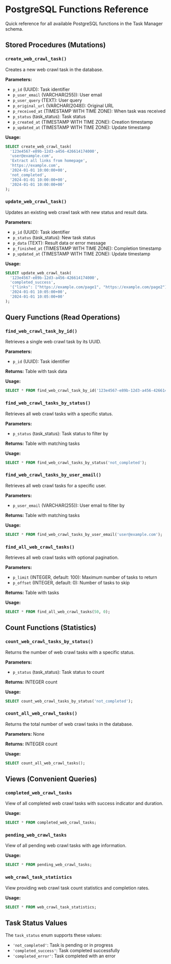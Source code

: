 # PostgreSQL Functions Reference

Quick reference for all available PostgreSQL functions in the Task Manager schema.

## Stored Procedures (Mutations)

### `create_web_crawl_task()`

Creates a new web crawl task in the database.

**Parameters:**

- `p_id` (UUID): Task identifier
- `p_user_email` (VARCHAR(255)): User email
- `p_user_query` (TEXT): User query
- `p_original_url` (VARCHAR(2048)): Original URL
- `p_received_at` (TIMESTAMP WITH TIME ZONE): When task was received
- `p_status` (task_status): Task status
- `p_created_at` (TIMESTAMP WITH TIME ZONE): Creation timestamp
- `p_updated_at` (TIMESTAMP WITH TIME ZONE): Update timestamp

**Usage:**

```sql
SELECT create_web_crawl_task(
  '123e4567-e89b-12d3-a456-426614174000',
  'user@example.com',
  'Extract all links from homepage',
  'https://example.com',
  '2024-01-01 10:00:00+00',
  'not_completed',
  '2024-01-01 10:00:00+00',
  '2024-01-01 10:00:00+00'
);
```

### `update_web_crawl_task()`

Updates an existing web crawl task with new status and result data.

**Parameters:**

- `p_id` (UUID): Task identifier
- `p_status` (task_status): New task status
- `p_data` (TEXT): Result data or error message
- `p_finished_at` (TIMESTAMP WITH TIME ZONE): Completion timestamp
- `p_updated_at` (TIMESTAMP WITH TIME ZONE): Update timestamp

**Usage:**

```sql
SELECT update_web_crawl_task(
  '123e4567-e89b-12d3-a456-426614174000',
  'completed_success',
  '{"links": ["https://example.com/page1", "https://example.com/page2"]}',
  '2024-01-01 10:05:00+00',
  '2024-01-01 10:05:00+00'
);
```

## Query Functions (Read Operations)

### `find_web_crawl_task_by_id()`

Retrieves a single web crawl task by its UUID.

**Parameters:**

- `p_id` (UUID): Task identifier

**Returns:** Table with task data

**Usage:**

```sql
SELECT * FROM find_web_crawl_task_by_id('123e4567-e89b-12d3-a456-426614174000');
```

### `find_web_crawl_tasks_by_status()`

Retrieves all web crawl tasks with a specific status.

**Parameters:**

- `p_status` (task_status): Task status to filter by

**Returns:** Table with matching tasks

**Usage:**

```sql
SELECT * FROM find_web_crawl_tasks_by_status('not_completed');
```

### `find_web_crawl_tasks_by_user_email()`

Retrieves all web crawl tasks for a specific user.

**Parameters:**

- `p_user_email` (VARCHAR(255)): User email to filter by

**Returns:** Table with matching tasks

**Usage:**

```sql
SELECT * FROM find_web_crawl_tasks_by_user_email('user@example.com');
```

### `find_all_web_crawl_tasks()`

Retrieves all web crawl tasks with optional pagination.

**Parameters:**

- `p_limit` (INTEGER, default: 100): Maximum number of tasks to return
- `p_offset` (INTEGER, default: 0): Number of tasks to skip

**Returns:** Table with tasks

**Usage:**

```sql
SELECT * FROM find_all_web_crawl_tasks(50, 0);
```

## Count Functions (Statistics)

### `count_web_crawl_tasks_by_status()`

Returns the number of web crawl tasks with a specific status.

**Parameters:**

- `p_status` (task_status): Task status to count

**Returns:** INTEGER count

**Usage:**

```sql
SELECT count_web_crawl_tasks_by_status('not_completed');
```

### `count_all_web_crawl_tasks()`

Returns the total number of web crawl tasks in the database.

**Parameters:** None

**Returns:** INTEGER count

**Usage:**

```sql
SELECT count_all_web_crawl_tasks();
```

## Views (Convenient Queries)

### `completed_web_crawl_tasks`

View of all completed web crawl tasks with success indicator and duration.

**Usage:**

```sql
SELECT * FROM completed_web_crawl_tasks;
```

### `pending_web_crawl_tasks`

View of all pending web crawl tasks with age information.

**Usage:**

```sql
SELECT * FROM pending_web_crawl_tasks;
```

### `web_crawl_task_statistics`

View providing web crawl task count statistics and completion rates.

**Usage:**

```sql
SELECT * FROM web_crawl_task_statistics;
```

## Task Status Values

The `task_status` enum supports these values:

- `'not_completed'`: Task is pending or in progress
- `'completed_success'`: Task completed successfully
- `'completed_error'`: Task completed with an error
